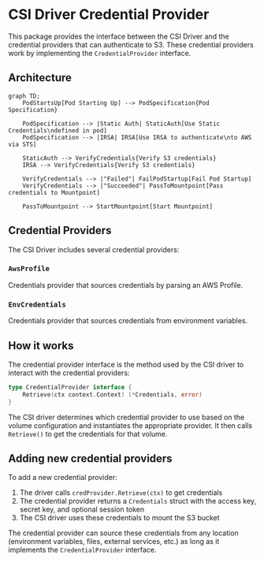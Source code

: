 # CSI Driver Credential Provider

This package provides the interface between the CSI Driver and the credential providers that can authenticate to S3.
These credential providers work by implementing the `CredentialProvider` interface.

## Architecture

```mermaid
graph TD;
    PodStartsUp[Pod Starting Up] --> PodSpecification{Pod Specification}

    PodSpecification --> |Static Auth| StaticAuth[Use Static Credentials\ndefined in pod]
    PodSpecification --> |IRSA| IRSA[Use IRSA to authenticate\nto AWS via STS]

    StaticAuth --> VerifyCredentials{Verify S3 credentials}
    IRSA --> VerifyCredentials{Verify S3 credentials}

    VerifyCredentials --> |"Failed"| FailPodStartup[Fail Pod Startup]
    VerifyCredentials --> |"Succeeded"| PassToMountpoint[Pass credentials to Mountpoint]

    PassToMountpoint --> StartMountpoint[Start Mountpoint]
```

## Credential Providers

The CSI Driver includes several credential providers:

### `AwsProfile`

Credentials provider that sources credentials by parsing an AWS Profile.

### `EnvCredentials`

Credentials provider that sources credentials from environment variables.

## How it works

The credential provider interface is the method used by the CSI driver to interact with the credential providers:

```go
type CredentialProvider interface {
    Retrieve(ctx context.Context) (*Credentials, error)
}
```

The CSI driver determines which credential provider to use based on the volume configuration and instantiates the
appropriate provider. It then calls `Retrieve()` to get the credentials for that volume.

## Adding new credential providers

To add a new credential provider:

1. The driver calls `credProvider.Retrieve(ctx)` to get credentials  
2. The credential provider returns a `Credentials` struct with the access key, secret key, and optional session token  
3. The CSI driver uses these credentials to mount the S3 bucket  

The credential provider can source these credentials from any location (environment variables, files, external services, etc.)
as long as it implements the `CredentialProvider` interface.
